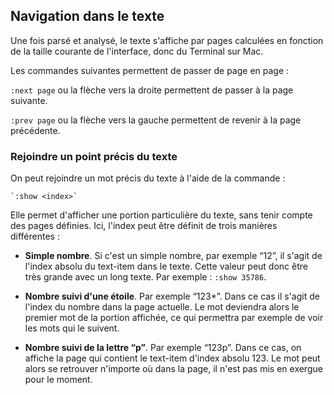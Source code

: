 ## Navigation dans le texte

Une fois parsé et analysé, le texte s'affiche par pages calculées en
fonction de la taille courante de l'interface, donc du Terminal sur
Mac.

Les commandes suivantes permettent de passer de page en page :

`:next page` ou la flèche vers la droite permettent de passer à la
page suivante.

`:prev page` ou la flèche vers la gauche permettent de revenir à la
page précédente.

### Rejoindre un point précis du texte

On peut rejoindre un mot précis du texte à l'aide de la commande :

    `:show <index>`

Elle permet d'afficher une portion particulière du texte, sans tenir
compte des pages définies. Ici, l'index peut être définit de trois
manières différentes :

* **Simple nombre**. Si c'est un simple nombre, par exemple “12”, il
  s'agit de l'index absolu du text-item dans le texte. Cette valeur
  peut donc être très grande avec un long texte. Par exemple :
  `:show 35786`.
* **Nombre suivi d'une étoile**. Par exemple “123*”. Dans ce cas il
  s'agit de l'index du nombre dans la page actuelle. Le mot deviendra
  alors le premier mot de la portion affichée, ce qui permettra par
  exemple de voir les mots qui le suivent.

* **Nombre suivi de la lettre “p”**. Par exemple “123p”. Dans ce cas,
  on affiche la page qui contient le text-item d'index absolu 123. Le
  mot peut alors se retrouver n'importe où dans la page, il n'est pas
  mis en exergue pour le moment.
